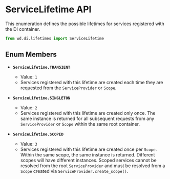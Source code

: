 # ServiceLifetime API

This enumeration defines the possible lifetimes for services registered with the DI container.

```python
from wd.di.lifetimes import ServiceLifetime
```

## Enum Members

- **`ServiceLifetime.TRANSIENT`**
  - Value: `1`
  - Services registered with this lifetime are created each time they are requested from the `ServiceProvider` or `Scope`.

- **`ServiceLifetime.SINGLETON`**
  - Value: `2`
  - Services registered with this lifetime are created only once. The same instance is returned for all subsequent requests from any `ServiceProvider` or `Scope` within the same root container.

- **`ServiceLifetime.SCOPED`**
  - Value: `3`
  - Services registered with this lifetime are created once per `Scope`. Within the same scope, the same instance is returned. Different scopes will have different instances.
  Scoped services cannot be resolved from the root `ServiceProvider` and must be resolved from a `Scope` created via `ServiceProvider.create_scope()`. 